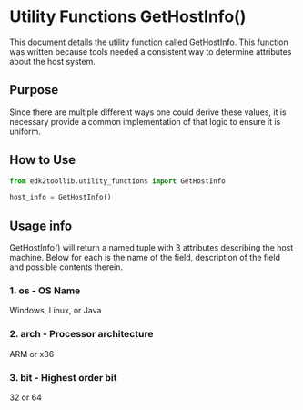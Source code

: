 # Utility Functions GetHostInfo()

This document details the utility function called GetHostInfo. This function was
written because tools needed a consistent way to determine attributes about the
host system.

## Purpose

  Since there are multiple different ways one could derive these values, it is
  necessary provide a common implementation of that logic to ensure it is
  uniform.

## How to Use

```python
from edk2toollib.utility_functions import GetHostInfo

host_info = GetHostInfo()
```

## Usage info

GetHostInfo() will return a named tuple with 3 attributes describing the host
machine. Below for each is the name of the field, description of the field and
possible contents therein.

### 1. os - OS Name

  Windows, Linux, or Java

### 2. arch - Processor architecture

  ARM or x86

### 3. bit - Highest order bit

  32 or 64
